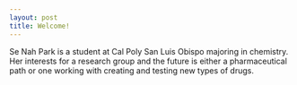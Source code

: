 ```yaml
---
layout: post
title: Welcome!
---
```

Se Nah Park is a student at Cal Poly San Luis Obispo majoring in chemistry. Her interests for a research group and the future is either a pharmaceutical path or one working with creating and testing new types of drugs. 
